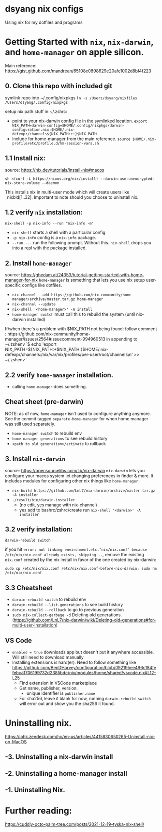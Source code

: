 # dsyang nix configs

Using nix for my dotfiles and programs

# Getting Started with `nix`, `nix-darwin`, and `home-manager` on apple silicon.
Main reference: https://gist.github.com/mandrean/65108e0898629e20afe1002d8bf4f223
## 0. Clone this repo with included git
symlink repo into ~/.config/nixpkgs
`ln -s /Users/dsyang/nixfiles /Users/dsyang/.config/nixpkgs`

setup nix path stuff in ~/.zshrc:
- point to your nix-darwin config file in the symlinked location.
`export NIX_PATH=darwin-config=$HOME/.config/nixpkgs/darwin-configuration.nix:$HOME/.nix-defexpr/channels${NIX_PATH:+:}$NIX_PATH`
- Include for home-manager from the main reference.
`source $HOME/.nix-profile/etc/profile.d/hm-session-vars.sh`


## 1.1 Install nix:
source: https://nix.dev/tutorials/install-nix#macos

`sh <(curl -L https://nixos.org/nix/install) --darwin-use-unencrypted-nix-store-volume --daemon`

This installs nix in multi-user mode which will create users like _nixbld[1..32]. Important to note should you choose to uninstall nix.

## 1.2 verify `nix` installation:
`nix-shell -p nix-info --run "nix-info -m"`
- `nix-shell` starts a shell with a particular config
- `-p nix-info` config is a `nix-info` package.
- `--run ...` run the following prompt. Without this. `nix-shell` drops you into a repl with the package installed.

## 2. Install `home-manager`
source: https://ghedam.at/24353/tutorial-getting-started-with-home-manager-for-nix
`home-manager` is something that lets you use nix setup user-specific configs like dotfiles.

- `nix-channel --add https://github.com/nix-community/home-manager/archive/master.tar.gz home-manager`
- `nix-channel --update`
- `nix-shell '<home-manager>' -A install`
- `home-manager switch` must call this to rebuild the system (until nix-darwin installed)

If/when there's a problem with $NIX_PATH not being found:
follow comment : https://github.com/nix-community/home-manager/issues/2564#issuecomment-994960513 in appending to ~/.zshenv
`$ echo 'export NIX_PATH=${NIX_PATH:+$NIX_PATH:}$HOME/.nix-defexpr/channels:/nix/var/nix/profiles/per-user/root/channels\n' >> ~/.zshenv `

## 2.2 verify `home-manager` installation.
- calling `home-manager` does something.

## Cheat sheet (pre-darwin)
NOTE: as of now, `home-manager` isn't used to configure anything anymore. See the commit tagged `separate-home-manager` for when home manager was still used separately.
- `home-manager switch` to rebuild env
- `home-manager generations` to see rebuild history
- `<path to old generation>/activate` to rollback

## 3. Install `nix-darwin`
source: https://opensourcelibs.com/lib/nix-darwin
`nix-darwin` lets you configure your macos system let changing preferences in finder & more. It includes modules for configuring other nix things like `home-manager`

- `nix-build https://github.com/LnL7/nix-darwin/archive/master.tar.gz -A installer`
- `./result/bin/darwin-installer`
   - (no edit, yes manage with nix-channel)
   - yes add to bashrc/zshrc/create run
`nix-shell '<darwin>' -A installer`

## 3.2 verify installation:
`darwin-rebuild switch`

if you hit `error: not linking environment.etc."nix/nix.conf" because /etc/nix/nix.conf already exists, skipping...`, remove the existing `nix.conf` created by the nix install in favor of the one created by nix-darwin:

`sudo cp /etc/nix/nix.conf /etc/nix/nix.conf-before-nix-darwin; sudo rm /etc/nix/nix.conf`


## 3.3 Cheatsheet
- `darwin-rebuild switch` to rebuild env
- `darwin-rebuild --list-generations` to see build history
- `darwin-rebuild --rollback` to go to previous generation
- `sudo nix-collect-garbage -d` Deleting old generations.  (https://github.com/LnL7/nix-darwin/wiki/Deleting-old-generations#for-multi-user-installation)

## VS Code
- `enabled = true` downloads app but doesn't put it anywhere accessible. Will still need to download manually
- Installing extensions is hard(er). Need to follow something like https://github.com/BenDHarvey/configuration/blob/092195ee496c184fefebca1706199732d2385bdc/nix/modules/home/shared/vscode.nix#L12-L25
   - Find extension in VSCode marketplace
   - Get name, publisher, version.
      - unique identifier is `publisher.name`
   - For sha256, leave it blank for now, running `darwin-rebuild switch` will error out and show you the sha256 it found.

# Uninstalling nix.
https://iohk.zendesk.com/hc/en-us/articles/4415830650265-Uninstall-nix-on-MacOS
## -3. Uninstalling a nix-darwin install
## -2. Uninstalling a home-manager install
## -1. Uninstalling Nix.


# Further reading:
https://cuddly-octo-palm-tree.com/posts/2021-12-19-tyska-nix-shell/
